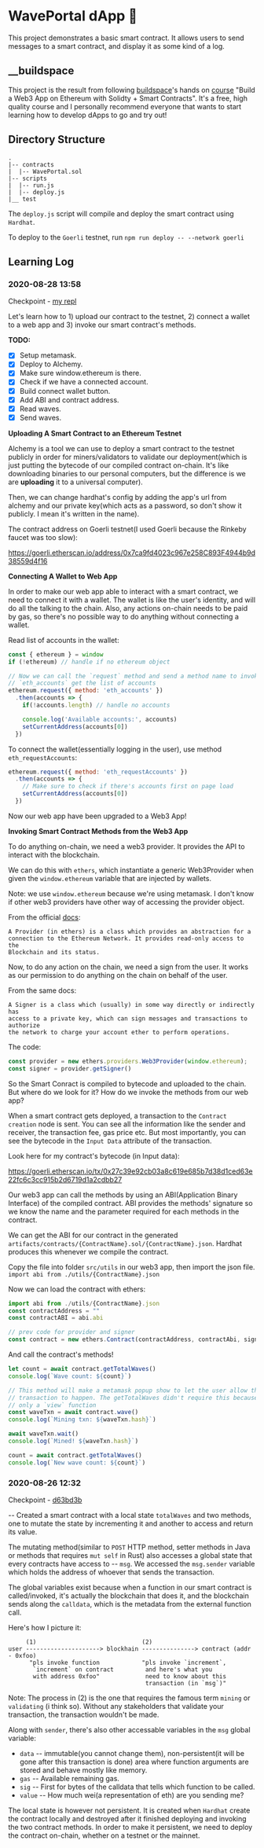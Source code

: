 # WavePortal dApp 👋

This project demonstrates a basic smart contract. It allows users to send
messages to a smart contract, and display it as some kind of a log. 

## __buildspace

This project is the result from following [buildspace](https://buildspace.so/)'s
hands on [course](https://buildspace.so/solidity) "Build a Web3 App on Ethereum
with Solidty + Smart Contracts". It's a free, high quality course and I
personally recommend everyone that wants to start learning how to develop dApps
to go and try out!

## Directory Structure

```
.
|-- contracts
|  |-- WavePortal.sol
|-- scripts
|  |-- run.js
|  |-- deploy.js
|__ test
```

The `deploy.js` script will compile and deploy the smart contract using `Hardhat`.

To deploy to the `Goerli` testnet, run `npm run deploy -- --network goerli`

## Learning Log

### 2020-08-28 13:58

Checkpoint - [my repl](https://replit.com/@Dolpheyn/waveportal-ui-react#src/App.js)

Let's learn how to 1) upload our contract to the testnet, 2) connect a wallet to
a web app and 3) invoke our smart contract's methods.

**TODO:**

- [X] Setup metamask.
- [X] Deploy to Alchemy.
- [X] Make sure window.ethereum is there.
- [X] Check if we have a connected account.
- [X] Build connect wallet button.
- [X] Add ABI and contract address.
- [X] Read waves.
- [X] Send waves.

**Uploading A Smart Contract to an Ethereum Testnet**

Alchemy is a tool we can use to deploy a smart contract to the testnet publicly
in order for miners/validators to validate our deployment(which is just putting
the bytecode of our compiled contract on-chain. It's like downloading binaries
to our personal computers, but the difference is we are **uploading** it to a
universal computer).

Then, we can change hardhat's config by adding the app's url from alchemy and
our private key(which acts as a password, so don't show it publicly. I mean it's
written in the name).

The contract address on Goerli testnet(I used Goerli because the Rinkeby faucet
was too slow):

https://goerli.etherscan.io/address/0x7ca9fd4023c967e258C893F4944b9d38559d4f16

**Connecting A Wallet to Web App**

In order to make our web app able to interact with a smart contract, we need to
connect it with a wallet. The wallet is like the user's identity, and will do
all the talking to the chain. Also, any actions on-chain needs to be paid by
gas, so there's no possible way to do anything without connecting a wallet.

Read list of accounts in the wallet:

```Javascript
const { ethereum } = window
if (!ethereum) // handle if no ethereum object

// Now we can call the `request` method and send a method name to invoke
// `eth_accounts` get the list of accounts
ethereum.request({ method: 'eth_accounts' })
  .then(accounts => {
    if(!accounts.length) // handle no accounts

    console.log('Available accounts:', accounts)
    setCurrentAddress(accounts[0])
  })
```

To connect the wallet(essentially logging in the user), use method
`eth_requestAccounts`:

```Javascript
ethereum.request({ method: 'eth_requestAccounts' })
  .then(accounts => {
    // Make sure to check if there's accounts first on page load
    setCurrentAddress(accounts[0])
  })
```

Now our web app have been upgraded to a Web3 App!

**Invoking Smart Contract Methods from the Web3 App**

To do anything on-chain, we need a web3 provider. It provides the API to
interact with the blockchain.

We can do this with `ethers`, which instantiate a generic Web3Provider when
given the `window.ethereum` variable that are injected by wallets.

Note: we use `window.ethereum` because we're using metamask. I don't know if
other web3 providers have other way of accessing the provider object.

From the official [docs](https://docs.ethers.io/v5/single-page/#/v5/getting-started/-%23-getting-started--glossary):

    A Provider (in ethers) is a class which provides an abstraction for a
    connection to the Ethereum Network. It provides read-only access to the
    Blockchain and its status.

Now, to do any action on the chain, we need a sign from the user. It works as
our permission to do anything on the chain on behalf of the user.

From the same docs:

    A Signer is a class which (usually) in some way directly or indirectly has
    access to a private key, which can sign messages and transactions to authorize
    the network to charge your account ether to perform operations.

The code:

```Javascript
const provider = new ethers.providers.Web3Provider(window.ethereum);
const signer = provider.getSigner()
```

So the Smart Conract is compiled to bytecode and uploaded to the chain. But
where do we look for it? How do we invoke the methods from our web app?

When a smart contract gets deployed, a transaction to the `Contract creation`
node is sent. You can see all the information like the sender and receiver, the
transaction fee, gas price etc. But most importantly, you can see the bytecode
in the `Input Data` attribute of the transaction.

Look here for my contract's bytecode (in Input data):

https://goerli.etherscan.io/tx/0x27c39e92cb03a8c619e685b7d38d1ced63e22fc6c3cc915b2d6719d1a2cdbb27

Our web3 app can call the methods by using an ABI(Application Binary Interface)
of the compiled contract. ABI provides the methods' signature so we know the
name and the parameter required for each methods in the contract.

We can get the ABI for our contract in the generated
`artifacts/contracts/{ContractName}.sol/{ContractName}.json`. Hardhat produces
this whenever we compile the contract.

Copy the file into folder `src/utils` in our web3 app, then import the json
file. `import abi from ./utils/{ContractName}.json`

Now we can load the contract with ethers:

```Javascript
import abi from ./utils/{ContractName}.json
const contractAddress = ""
const contractABI = abi.abi

// prev code for provider and signer
const contract = new ethers.Contract(contractAddress, contractAbi, signer)
```

And call the contract's methods!

```Javascript
let count = await contract.getTotalWaves()
console.log(`Wave count: ${count}`)

// This method will make a metamask popup show to let the user allow the
// transaction to happen. The getTotalWaves didn't require this because it is
// only a `view` function
const waveTxn = await contract.wave()
console.log(`Mining txn: ${waveTxn.hash}`)

await waveTxn.wait()
console.log(`Mined! ${waveTxn.hash}`)

count = await contract.getTotalWaves()
console.log(`New wave count: ${count}`)
```

### 2020-08-26 12:32

Checkpoint - [d63bd3b](https://github.com/Dolpheyn/wave-portal-dApp/commit/d63bd3bb0e8346a23fc7d91b250514bcc49f3785)

-- Created a smart contract with a local state `totalWaves` and two methods, one
to mutate the state by incrementing it and another to access and return its
value.

The mutating method(similar to `POST` HTTP method, setter methods in Java or
methods that requires `mut self` in Rust) also accesses a global state that
every contracts have access to -- `msg`. We accessed the `msg.sender` variable
which holds the address of whoever that sends the transaction.

The global variables exist because when a function in our smart contract is
called/invoked, it's actually the blockchain that does it, and the blockchain
sends along the `calldata`, which is the metadata from the external function
call.

Here's how I picture it:
```
     (1)                              (2)
user ---------------------> blockhain ---------------> contract (addr - 0xfoo)
      "pls invoke function            "pls invoke `increment`,
       `increment` on contract         and here's what you
       with address 0xfoo"             need to know about this
                                       transaction (in `msg`)"
```

Note: The process in (2) is the one that requires the famous term `mining` or
`validating` (i think so). Without any stakeholders that validate your
transaction, the transaction wouldn't be made.

Along with `sender`, there's also other accessable variables in the `msg` global
variable:

- `data` -- immutable(you cannot change them), non-persistent(it will be gone
  after this transaction is done) area where function arguments are stored and
  behave mostly like memory.
- `gas` -- Available remaining gas.
- `sig` -- First for bytes of the calldata that tells which function to be
  called.
- `value` -- How much wei(a representation of eth) are you sending me?

The local state is however not persistent. It is created when `Hardhat` create
the contract locally and destroyed after it finished deploying and invoking the
two contract methods. In order to make it persistent, we need to deploy the
contract on-chain, whether on a testnet or the mainnet.
